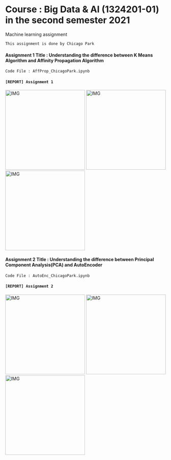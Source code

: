 # Course : Big Data & AI (1324201-01) in the second semester 2021
Machine learning assignment

`This assignment is done by Chicago Park`

#### Assignment 1 Title : Understanding the difference between K Means Algorithm and Affinity Propagation Algorithm

`Code File : AffProp_ChicagoPark.ipynb`

#### `[REPORT] Assignment 1`

<img width="250" alt="IMG" src="https://user-images.githubusercontent.com/73331241/152947529-84e2cc33-3c47-4174-87f0-bade855e2339.jpg">
<img width="250" alt="IMG" src="https://user-images.githubusercontent.com/73331241/152947537-4d853f16-ee9c-4ada-80f1-70e5da225092.jpg">
<img width="250" alt="IMG" src="https://user-images.githubusercontent.com/73331241/152947540-6232357a-33b0-4d21-82ea-da74eee02c1f.jpg">


#### Assignment 2 Title : Understanding the difference between Principal Component Analysis(PCA) and AutoEncoder

`Code File : AutoEnc_ChicagoPark.ipynb`

#### `[REPORT] Assignment 2`

<img width="250" alt="IMG" src="https://user-images.githubusercontent.com/73331241/152947545-bab41c37-bc0f-4727-8952-a0ca91d3e886.jpg">
<img width="250" alt="IMG" src="https://user-images.githubusercontent.com/73331241/152947557-8412d138-400f-47c4-b65a-1de899589c49.jpg">
<img width="250" alt="IMG" src="https://user-images.githubusercontent.com/73331241/152947565-4b6d8a8b-3829-4e61-bd12-acb6bf529539.jpg">
